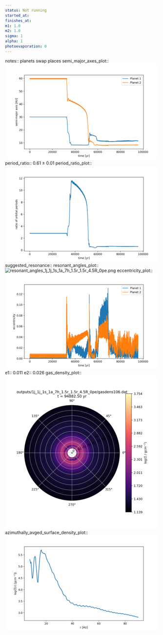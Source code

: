 ```yaml
---
status: Not running
started_at:
finishes_at:
m1: 1.0
m2: 1.0
sigma: 1
alpha: 1
photoevaporation: 0
---
```


notes:: planets swap places
semi_major_axes_plot:: ![semi_major_axes_1j_1j_1s_1a_7h_1.5r_1.5r_4.5R_0pe.png](plots/semi_major_axes/semi_major_axes_1j_1j_1s_1a_7h_1.5r_1.5r_4.5R_0pe.png)
period_ratio:: 0.61 ± 0.01
period_ratio_plot:: ![period_ratio_1j_1j_1s_1a_7h_1.5r_1.5r_4.5R_0pe.png](plots/period_ratio/period_ratio_1j_1j_1s_1a_7h_1.5r_1.5r_4.5R_0pe.png)
suggested_resonance:: 
resonant_angles_plot:: ![resonant_angles_1j_1j_1s_1a_7h_1.5r_1.5r_4.5R_0pe.png](plots/resonant_angles/resonant_angles_1j_1j_1s_1a_7h_1.5r_1.5r_4.5R_0pe.png)
eccentricity_plot:: ![eccentricity_1j_1j_1s_1a_7h_1.5r_1.5r_4.5R_0pe.png](plots/eccentricity/eccentricity_1j_1j_1s_1a_7h_1.5r_1.5r_4.5R_0pe.png)
e1:: 0.011
e2:: 0.026
gas_density_plot:: ![gas_density_1j_1j_1s_1a_7h_1.5r_1.5r_4.5R_0pe.png](plots/gas_density/gas_density_1j_1j_1s_1a_7h_1.5r_1.5r_4.5R_0pe.png)
azimuthally_avged_surface_density_plot:: ![azimuthally_avged_surface_density_1j_1j_1s_1a_7h_1.5r_1.5r_4.5R_0pe.png](plots/azimuthally_avged_surface_density/azimuthally_avged_surface_density_1j_1j_1s_1a_7h_1.5r_1.5r_4.5R_0pe.png)
